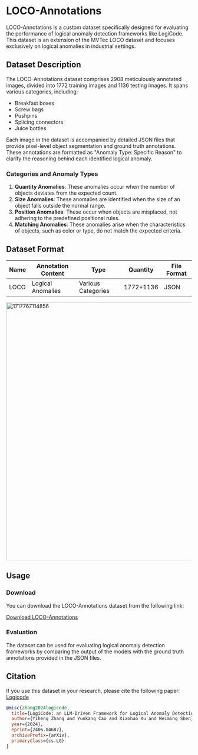 # LOCO-Annotations

LOCO-Annotations is a custom dataset specifically designed for evaluating the performance of logical anomaly detection frameworks like LogiCode. This dataset is an extension of the MVTec LOCO dataset and focuses exclusively on logical anomalies in industrial settings.

## Dataset Description

The LOCO-Annotations dataset comprises 2908 meticulously annotated images, divided into 1772 training images and 1136 testing images. It spans various categories, including:
- Breakfast boxes
- Screw bags
- Pushpins
- Splicing connectors
- Juice bottles

Each image in the dataset is accompanied by detailed JSON files that provide pixel-level object segmentation and ground truth annotations. These annotations are formatted as "Anomaly Type: Specific Reason" to clarify the reasoning behind each identified logical anomaly.

### Categories and Anomaly Types

1. **Quantity Anomalies**: These anomalies occur when the number of objects deviates from the expected count.
2. **Size Anomalies**: These anomalies are identified when the size of an object falls outside the normal range.
3. **Position Anomalies**: These occur when objects are misplaced, not adhering to the predefined positional rules.
4. **Matching Anomalies**: These anomalies arise when the characteristics of objects, such as color or type, do not match the expected criteria.

## Dataset Format

| Name  | Annotation Content  | Type               | Quantity |File Format |
|-------|----------------------|--------------------|----------|-------------|
| LOCO  | Logical Anomalies    | Various Categories | 1772+1136| JSON        |

<img width="698" alt="1717767114856" src="https://github.com/22strongestme/LOCO-Annotations/assets/55016895/d89eb8bf-6206-445d-bb72-039cd68bad7f">

## Usage

### Download

You can download the LOCO-Annotations dataset from the following link:

[Download LOCO-Annotations](https://drive.google.com/file/d/1LjsX6bmpC1IIipQSlcq1RwfNC78R0iU-/view?usp=drive_link)

### Evaluation

The dataset can be used for evaluating logical anomaly detection frameworks by comparing the output of the models with the ground truth annotations provided in the JSON files.


## Citation

If you use this dataset in your research, please cite the following paper:
[Logicode](https://arxiv.org/abs/2406.04687)
```bibtex
@misc{zhang2024logicode,
  title={LogiCode: an LLM-Driven Framework for Logical Anomaly Detection},
  author={Yiheng Zhang and Yunkang Cao and Xiaohao Xu and Weiming Shen},
  year={2024},
  eprint={2406.04687},
  archivePrefix={arXiv},
  primaryClass={cs.LG}
}


